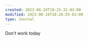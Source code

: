 ```yaml
---
created: 2023-08-24T10:25:32-03:00
modified: 2023-08-24T10:26:55-03:00
type: Journal
---
```


Don't work today
